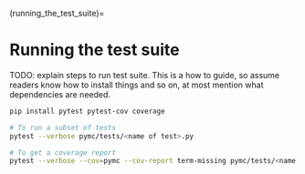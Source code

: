 (running_the_test_suite)=
# Running the test suite

TODO: explain steps to run test suite. This is a how to guide, so assume readers know how to install
things and so on, at most mention what dependencies are needed.

```bash
pip install pytest pytest-cov coverage

# To run a subset of tests
pytest --verbose pymc/tests/<name of test>.py

# To get a coverage report
pytest --verbose --cov=pymc --cov-report term-missing pymc/tests/<name of test>.py
```
